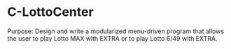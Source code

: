 # C-LottoCenter

Purpose: Design and write a modularized menu-driven program that allows the user to play Lotto MAX with EXTRA or to play Lotto 6/49 with EXTRA.
